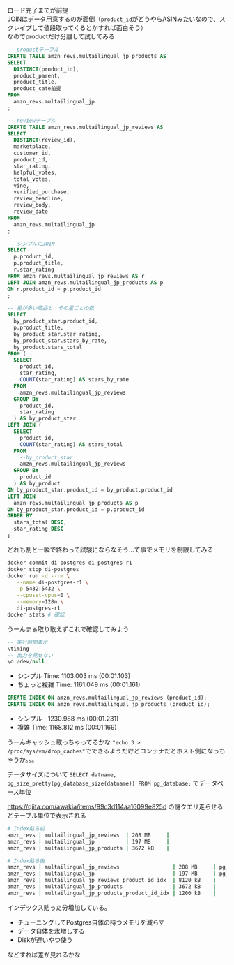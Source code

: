 ロード完了までが前提  
JOINはデータ用意するのが面倒（`product_id`がどうやらASINみたいなので、スクレイプして値段取ってくるとかすれば面白そう）  
なのでproductだけ分離して試してみる  


```sql
-- productテーブル
CREATE TABLE amzn_revs.multailingual_jp_products AS
SELECT
  DISTINCT(product_id),
  product_parent,
  product_title,
  product_cate前提  
FROM
  amzn_revs.multailingual_jp
;

-- reviewテーブル
CREATE TABLE amzn_revs.multailingual_jp_reviews AS
SELECT
  DISTINCT(review_id),
  marketplace,
  customer_id,
  product_id,
  star_rating,
  helpful_votes,
  total_votes,
  vine,
  verified_purchase,
  review_headline,
  review_body,
  review_date
FROM
  amzn_revs.multailingual_jp
;

-- シンプルにJOIN
SELECT
  p.product_id,
  p.product_title,
  r.star_rating
FROM amzn_revs.multailingual_jp_reviews AS r
LEFT JOIN amzn_revs.multailingual_jp_products AS p
ON r.product_id = p.product_id
;

-- 星が多い商品と、その星ごとの数
SELECT 
  by_product_star.product_id, 
  p.product_title,
  by_product_star.star_rating, 
  by_product_star.stars_by_rate, 
  by_product.stars_total 
FROM (
  SELECT
    product_id,
    star_rating,
    COUNT(star_rating) AS stars_by_rate
  FROM 
    amzn_revs.multailingual_jp_reviews
  GROUP BY
    product_id,
    star_rating
  ) AS by_product_star
LEFT JOIN (
  SELECT
    product_id,
    COUNT(star_rating) AS stars_total
  FROM 
    --by_product_star
    amzn_revs.multailingual_jp_reviews
  GROUP BY
    product_id
  ) AS by_product
ON by_product_star.product_id = by_product.product_id
LEFT JOIN 
  amzn_revs.multailingual_jp_products AS p
ON by_product_star.product_id = p.product_id
ORDER BY 
  stars_total DESC,
  star_rating DESC
;

```

どれも割と一瞬で終わって試験にならなそう...て事でメモリを制限してみる

```sh
docker commit di-postgres di-postgres-r1
docker stop di-postgres
docker run -d --rm \
   --name di-postgres-r1 \
   -p 5432:5432 \
   --cpuset-cpus=0 \
   --memory=128m \
   di-postgres-r1
docker stats # 確認
```

うーんまぁ取り敢えずこれで確認してみよう

```sql
-- 実行時間表示
\timing
-- 出力を見せない
\o /dev/null
```

- シンプル Time: 1103.003 ms (00:01.103)
- ちょっと複雑 Time: 1161.049 ms (00:01.161)

```SQL
CREATE INDEX ON amzn_revs.multailingual_jp_reviews (product_id);
CREATE INDEX ON amzn_revs.multailingual_jp_products (product_id);
```
- シンプル　1230.988 ms (00:01.231)
- 複雑 Time: 1168.812 ms (00:01.169)

うーんキャッシュ載っちゃってるかな
`"echo 3 > /proc/sys/vm/drop_caches"`でできるようだけどコンテナだとホスト側になっちゃうか。。。

データサイズについて
`SELECT datname, pg_size_pretty(pg_database_size(datname)) FROM pg_database;` でデータベース単位

https://qiita.com/awakia/items/99c3d114aa16099e825d の謎クエリ走らせるとテーブル単位で表示される

```sh
# Index貼る前
amzn_revs | multailingual_jp_reviews  | 208 MB     | 
amzn_revs | multailingual_jp          | 197 MB     | 
amzn_revs | multailingual_jp_products | 3672 kB    |

# Index貼る後
amzn_revs | multailingual_jp_reviews                 | 208 MB     | pg_toast_24589           |                          |       24589 | r       |    262414 |    26681
amzn_revs | multailingual_jp                         | 197 MB     | pg_toast_16387           |                          |       16387 | r       |    245331 |    25276
amzn_revs | multailingual_jp_reviews_product_id_idx  | 8120 kB    |                          |                          |       32777 | i       |    262414 |     1015
amzn_revs | multailingual_jp_products                | 3672 kB    |                          |                          |       24585 | r       |     38461 |      459
amzn_revs | multailingual_jp_products_product_id_idx | 1200 kB    |
```

インデックス貼った分増加している。

- チューニングしてPostgres自体の持つメモリを減らす
- データ自体を水増しする
- Diskが遅いやつ使う

などすれば差が見れるかな